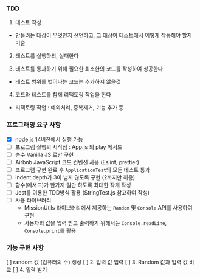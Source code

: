 ### TDD

1. 테스트 작성

- 만들려는 대상이 무엇인지 선언하고, 그 대상이 테스트에서 어떻게 작동해야 할지 기술

2. 테스트를 실행하되, 실패한다

3. 테스트를 통과하기 위해 필요한 최소한의 코드를 작성하여 성공한다

- 테스트 범위를 벗어나는 코드는 추가하지 않을것

4. 코드와 테스트를 함께 리팩토링 작업을 한다

- 리팩토링 작업 : 예외처리, 중복제거, 기능 추가 등

### 프로그래밍 요구 사항

- [x] node.js 14버전에서 실행 가능
- [ ] 프로그램 실행의 시작점 : App.js 의 play 메서드
- [ ] 순수 Vanilla JS 로만 구현
- [ ] Airbnb JavaScript 코드 컨벤션 사용 (Eslint, prettier)
- [ ] 프로그램 구현 완료 후 `ApplicationTest`의 모든 테스트 통과
- [ ] indent depth가 3이 넘지 않도록 구현 (2까지만 허용)
- [ ] 함수(메서드)가 한가지 일만 하도록 최대한 작게 작성
- [ ] Jest를 이용한 TDD방식 활용 (StringTest.js 참고하여 작성)
- [ ] 사용 라이브러리
  - MissionUtils 라이브러리에서 제공하는 `Random` 및 `Console` API를 사용하여 구현
  - 사용자의 값을 입력 받고 출력하기 위해서는 `Console.readLine`, `Console.print`를 활용

### 기능 구현 사항

[ ] random 값 (컴퓨터의 수) 생성
[ ] 2. 입력 값 입력
[ ] 3. Random 값과 입력 값 비교
[ ] 4. 입력 받기
